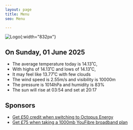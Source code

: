 ```yaml
---
layout: page
title: Menu
seo: Menu

---
```


![Logo](/images/logo.jpg){:width="832px"}

<!-- weather_marker starts -->
## On Sunday, 01 June 2025

- The average temperature today is 14.13˚C,
- With highs of 14.13˚C and lows of 14.13˚C,
- It may feel like 13.77˚C with few clouds
- The wind speed is 2.55m/s and visibility is 10000m
- The pressure is 1014hPa and humidity is 83%
- The sun will rise at 03:54 and set at 20:17

<!-- weather_marker ends -->

## Sponsors

- [Get £50 credit when switching to Octopus Energy](https://bit.ly/3oD1nnS)
- [Get £75 when taking a 1000mb YouFibre broadband plan](https://aklam.io/91zWhU?)
